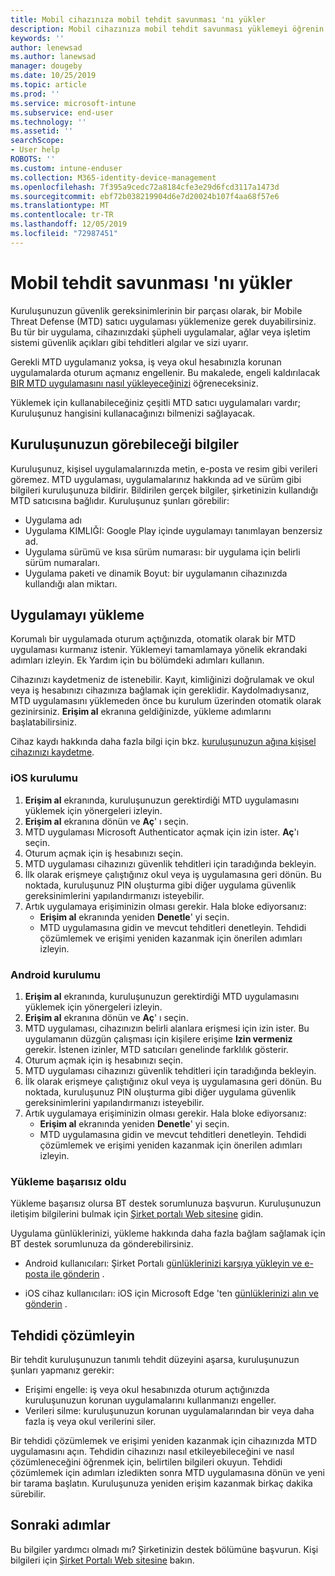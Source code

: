 ```yaml
---
title: Mobil cihazınıza mobil tehdit savunması 'nı yükler
description: Mobil cihazınıza mobil tehdit savunması yüklemeyi öğrenin.
keywords: ''
author: lenewsad
ms.author: lanewsad
manager: dougeby
ms.date: 10/25/2019
ms.topic: article
ms.prod: ''
ms.service: microsoft-intune
ms.subservice: end-user
ms.technology: ''
ms.assetid: ''
searchScope:
- User help
ROBOTS: ''
ms.custom: intune-enduser
ms.collection: M365-identity-device-management
ms.openlocfilehash: 7f395a9cedc72a8184cfe3e29d6fcd3117a1473d
ms.sourcegitcommit: ebf72b038219904d6e7d20024b107f4aa68f57e6
ms.translationtype: MT
ms.contentlocale: tr-TR
ms.lasthandoff: 12/05/2019
ms.locfileid: "72987451"
---
```

# <a name="install-mobile-threat-defense"></a>Mobil tehdit savunması 'nı yükler   

Kuruluşunuzun güvenlik gereksinimlerinin bir parçası olarak, bir Mobile Threat Defense (MTD) satıcı uygulaması yüklemenize gerek duyabilirsiniz. Bu tür bir uygulama, cihazınızdaki şüpheli uygulamalar, ağlar veya işletim sistemi güvenlik açıkları gibi tehditleri algılar ve sizi uyarır.  

Gerekli MTD uygulamanız yoksa, iş veya okul hesabınızla korunan uygulamalarda oturum açmanız engellenir. Bu makalede, engeli kaldırılacak [BIR MTD uygulamasını nasıl yükleyeceğinizi](set-up-mobile-threat-defense.md#install-app) öğreneceksiniz.  

Yüklemek için kullanabileceğiniz çeşitli MTD satıcı uygulamaları vardır; Kuruluşunuz hangisini kullanacağınızı bilmenizi sağlayacak. 


## <a name="information-your-organization-can-see"></a>Kuruluşunuzun görebileceği bilgiler   

Kuruluşunuz, kişisel uygulamalarınızda metin, e-posta ve resim gibi verileri göremez. MTD uygulaması, uygulamalarınız hakkında ad ve sürüm gibi bilgileri kuruluşunuza bildirir. Bildirilen gerçek bilgiler, şirketinizin kullandığı MTD satıcısına bağlıdır. Kuruluşunuz şunları görebilir:   

* Uygulama adı  
* Uygulama KIMLIĞI: Google Play içinde uygulamayı tanımlayan benzersiz ad.  
* Uygulama sürümü ve kısa sürüm numarası: bir uygulama için belirli sürüm numaraları.  
* Uygulama paketi ve dinamik Boyut: bir uygulamanın cihazınızda kullandığı alan miktarı. 


## <a name="install-app"></a>Uygulamayı yükleme    
Korumalı bir uygulamada oturum açtığınızda, otomatik olarak bir MTD uygulaması kurmanız istenir. Yüklemeyi tamamlamaya yönelik ekrandaki adımları izleyin. Ek Yardım için bu bölümdeki adımları kullanın.  
 
Cihazınızı kaydetmeniz de istenebilir. Kayıt, kimliğinizi doğrulamak ve okul veya iş hesabınızı cihazınıza bağlamak için gereklidir. Kaydolmadıysanız, MTD uygulamasını yüklemeden önce bu kurulum üzerinden otomatik olarak gezinirsiniz. **Erişim al** ekranına geldiğinizde, yükleme adımlarını başlatabilirsiniz.  

Cihaz kaydı hakkında daha fazla bilgi için bkz. [kuruluşunuzun ağına kişisel cihazınızı kaydetme](https://docs.microsoft.com/azure/active-directory/user-help/user-help-register-device-on-network).  

### <a name="ios-setup"></a>iOS kurulumu  

1. **Erişim al** ekranında, kuruluşunuzun gerektirdiği MTD uygulamasını yüklemek için yönergeleri izleyin.   
2. **Erişim al** ekranına dönün ve **Aç**' ı seçin.  
3. MTD uygulaması Microsoft Authenticator açmak için izin ister. **Aç**'ı seçin. 
4. Oturum açmak için iş hesabınızı seçin. 
5. MTD uygulaması cihazınızı güvenlik tehditleri için taradığında bekleyin. 
6. İlk olarak erişmeye çalıştığınız okul veya iş uygulamasına geri dönün. Bu noktada, kuruluşunuz PIN oluşturma gibi diğer uygulama güvenlik gereksinimlerini yapılandırmanızı isteyebilir.   
7. Artık uygulamaya erişiminizin olması gerekir. Hala bloke ediyorsanız:  
    * **Erişim al** ekranında yeniden **Denetle**' yi seçin.  
    * MTD uygulamasına gidin ve mevcut tehditleri denetleyin. Tehdidi çözümlemek ve erişimi yeniden kazanmak için önerilen adımları izleyin.    

### <a name="android-setup"></a>Android kurulumu 

1. **Erişim al** ekranında, kuruluşunuzun gerektirdiği MTD uygulamasını yüklemek için yönergeleri izleyin.  
2. **Erişim al** ekranına dönün ve **Aç**' ı seçin.  
3. MTD uygulaması, cihazınızın belirli alanlara erişmesi için izin ister. Bu uygulamanın düzgün çalışması için kişilere erişime **Izin vermeniz** gerekir. İstenen izinler, MTD satıcıları genelinde farklılık gösterir.  
4. Oturum açmak için iş hesabınızı seçin.  
5. MTD uygulaması cihazınızı güvenlik tehditleri için taradığında bekleyin.  
6. İlk olarak erişmeye çalıştığınız okul veya iş uygulamasına geri dönün. Bu noktada, kuruluşunuz PIN oluşturma gibi diğer uygulama güvenlik gereksinimlerini yapılandırmanızı isteyebilir.  
7. Artık uygulamaya erişiminizin olması gerekir. Hala bloke ediyorsanız:  
    * **Erişim al** ekranında yeniden **Denetle**' yi seçin.  
    * MTD uygulamasına gidin ve mevcut tehditleri denetleyin. Tehdidi çözümlemek ve erişimi yeniden kazanmak için önerilen adımları izleyin.  

### <a name="installation-failed"></a>Yükleme başarısız oldu  

Yükleme başarısız olursa BT destek sorumlunuza başvurun. Kuruluşunuzun iletişim bilgilerini bulmak için [Şirket portalı Web sitesine](https://go.microsoft.com/fwlink/?linkid=2010980) gidin.  

Uygulama günlüklerinizi, yükleme hakkında daha fazla bağlam sağlamak için BT destek sorumlunuza da gönderebilirsiniz.  
* Android kullanıcıları: Şirket Portalı [günlüklerinizi karşıya yükleyin ve e-posta ile gönderin](https://docs.microsoft.com/intune-user-help/send-logs-to-your-it-admin-by-email-android) .   

* iOS cihaz kullanıcıları: iOS için Microsoft Edge 'ten [günlüklerinizi alın ve gönderin](https://docs.microsoft.com/intune/apps/manage-microsoft-edge#use-microsoft-edge-on-ios-to-access-managed-app-logs) .  

## <a name="resolve-a-threat"></a>Tehdidi çözümleyin  
Bir tehdit kuruluşunuzun tanımlı tehdit düzeyini aşarsa, kuruluşunuzun şunları yapmanız gerekir:  
   
* Erişimi engelle: iş veya okul hesabınızda oturum açtığınızda kuruluşunuzun korunan uygulamalarını kullanmanızı engeller.  
* Verileri silme: kuruluşunuzun korunan uygulamalarından bir veya daha fazla iş veya okul verilerini siler.  

Bir tehdidi çözümlemek ve erişimi yeniden kazanmak için cihazınızda MTD uygulamasını açın. Tehdidin cihazınızı nasıl etkileyebileceğini ve nasıl çözümleneceğini öğrenmek için, belirtilen bilgileri okuyun. Tehdidi çözümlemek için adımları izledikten sonra MTD uygulamasına dönün ve yeni bir tarama başlatın. Kuruluşunuza yeniden erişim kazanmak birkaç dakika sürebilir.  

## <a name="next-steps"></a>Sonraki adımlar  

Bu bilgiler yardımcı olmadı mı? Şirketinizin destek bölümüne başvurun. Kişi bilgileri için [Şirket Portalı Web sitesine](https://go.microsoft.com/fwlink/?linkid=2010980) bakın.

